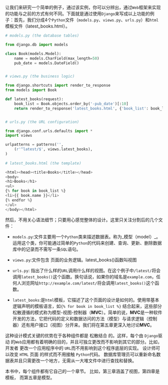 让我们来研究一个简单的例子，通过该实例，你可以分辨出，通过`Web`框架来实现的功能与之前的方式有何不同。下面就是通过使用`Django`来写成以上功能的例子：首先，我们分成4个`Python`文件（`models.py`、`views.py`、`urls.py`）和`html`模板文件（latest_books.html）。
```python
# models.py (the database tables)

from django.db import models

class Book(models.Model):
    name = models.CharField(max_length=50)
    pub_date = models.DateField()


# views.py (the business logic)

from django.shortcuts import render_to_response
from models import Book

def latest_books(request):
    book_list = Book.objects.order_by('-pub_date')[:10]
    return render_to_response('latest_books.html', {'book_list': book_list})


# urls.py (the URL configuration)

from django.conf.urls.defaults import *
import views

urlpatterns = patterns('',
    (r'^latest/$', views.latest_books),
)
    
# latest_books.html (the template)

<html><head><title>Books</title></head>
<body>
<h1>Books</h1>
<ul>
{% for book in book_list %}
<li>{{ book.name }}</li>
{% endfor %}
</ul>
</body></html>

```
然后，不用关心语法细节；只要用心感觉整体的设计。这里只关注分割后的几个文件：
- `models.py`:文件主要用一个`Python`类来描述数据表。称为_模型（model）_。运用这个类，你可能通过简单的`Python`的代码来创建、查询、更新、删除数据库中的记录而不需写一条`SQL`语句。
+ `views.py`:文件包含 页面的业务逻辑。latest_books()函数叫视图
* `urls.py`: 指出了什么样的`URL`调用什么样的视图。在这个例子中`/latest/`将会调用`latest_books()`这个函数。换句话说，如果你的域名是`example.com`，任何人浏览网址`http://example.com/latest/`将会调用`latest_books()`这个函数。
- `latest_books`:是`html`模板，它描述了这个页面的设计是如何的。使用带基本逻辑声明的模板语言，如`{% for book in book_list %}`
结合起来，这些部分松散遵循的模式称为模型-视图-控制器（**MVC**）。简单的说，**MVC**是一种软件开发的方法，它把代码的定义和数据访问的方法（模型）与请求逻辑（控制器）还有用户接口（视图）分开来。我们将在第五章更深入地讨论**MVC**。

这种设计模式关键的优势在于各种组件都是 松散结合 的。这样，每个由 `Django`驱动 的`Web`应用都有着明确的目的，并且可独立更改而不影响到其它的部分。比如，开发者 更改一个应用程序中的 `URL`而不用影响到这个程序底层的实现。 设计师可以改变 `HTML` 页面 的样式而不用接触 `Python`代码。 数据库管理员可以重新命名数据表并且只需更改一个地方，无需从一大堆文件中进行查找和替换。

本书中，每个组件都有它自己的一个章节。 比如，第三章涵盖了视图，第四章是模板， 而第五章是模型。